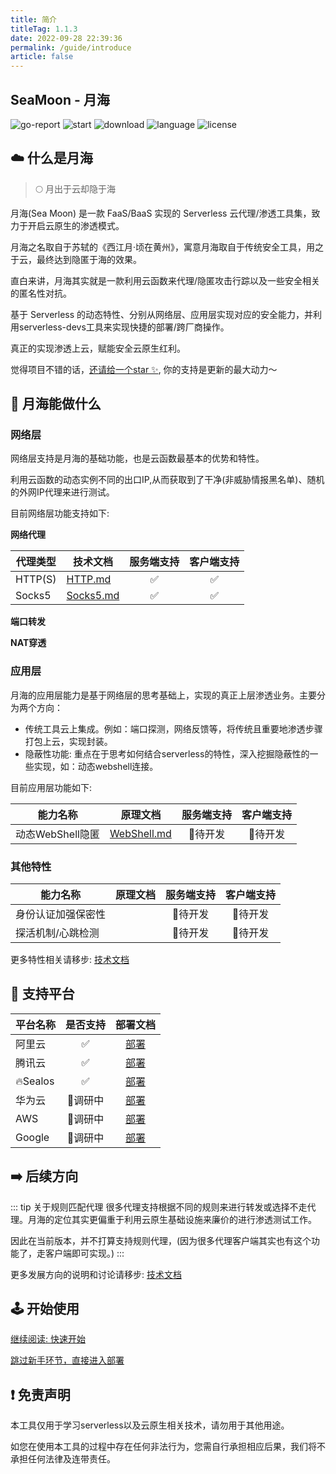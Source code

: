 ```yaml
---
title: 简介
titleTag: 1.1.3
date: 2022-09-28 22:39:36
permalink: /guide/introduce
article: false
---
```


## SeaMoon - 月海

![go-report](https://goreportcard.com/badge/github.com/DVKunion/SeaMoon)
![start](https://img.shields.io/github/stars/DVKunion/SeaMoon.svg)
![download](https://img.shields.io/github/downloads/dvkunion/seamoon/total?color=orange)
![language](https://img.shields.io/github/languages/top/DVKunion/SeaMoon.svg?&color=blueviolet)
![license](https://img.shields.io/badge/LICENSE-MIT-777777.svg)

## ☁️ 什么是月海

> 🌕 月出于云却隐于海

月海(Sea Moon) 是一款 FaaS/BaaS 实现的 Serverless 云代理/渗透工具集，致力于开启云原生的渗透模式。

月海之名取自于苏轼的《西江月·顷在黄州》，寓意月海取自于传统安全工具，用之于云，最终达到隐匿于海的效果。

直白来讲，月海其实就是一款利用云函数来代理/隐匿攻击行踪以及一些安全相关的匿名性对抗。

基于 Serverless 的动态特性、分别从网络层、应用层实现对应的安全能力，并利用serverless-devs工具来实现快捷的部署/跨厂商操作。

真正的实现渗透上云，赋能安全云原生红利。

觉得项目不错的话，[还请给一个star ✨](https://github.com/DVKunion/SeaMoon), 你的支持是更新的最大动力～

## 🌟 月海能做什么

### 网络层

网络层支持是月海的基础功能，也是云函数最基本的优势和特性。

利用云函数的动态实例不同的出口IP,从而获取到了干净(非威胁情报黑名单)、随机的外网IP代理来进行测试。

目前网络层功能支持如下:

**网络代理**

| 代理类型    | 技术文档                                                      | 服务端支持 | 客户端支持 |
|---------|-----------------------------------------------------------|:-----:|:-----:|
| HTTP(S) | [HTTP.md](https://seamoon.dvkunion.cn/tech/net/http/)     |   ✅   |   ✅   |
| Socks5  | [Socks5.md](https://seamoon.dvkunion.cn/tech/net/socks5/) |   ✅   |   ✅   |

**端口转发**

**NAT穿透**

### 应用层

月海的应用层能力是基于网络层的思考基础上，实现的真正上层渗透业务。主要分为两个方向：

+ 传统工具云上集成。例如：端口探测，网络反馈等，将传统且重要地渗透步骤打包上云，实现封装。
+ 隐蔽性功能: 重点在于思考如何结合serverless的特性，深入挖掘隐蔽性的一些实现，如：动态webshell连接。

目前应用层功能如下:

| 能力名称         | 原理文档                                                          | 服务端支持 | 客户端支持 |
|--------------|---------------------------------------------------------------|:-----:|:-----:|
| 动态WebShell隐匿 | [WebShell.md](https://seamoon.dvkunion.cn/tech/app/webshell/) | 🐷待开发 | 🐷待开发 |

### 其他特性

| 能力名称                | 原理文档 | 服务端支持 | 客户端支持 |
|---------------------|------|:-----:|:-----:|
| 身份认证加强保密性           |      | 🐷待开发 | 🐷待开发 |
| 探活机制/心跳检测           |      | 🐷待开发 | 🐷待开发 |

更多特性相关请移步: [技术文档](https://seamoon.dvkunion.cn/tech/feature/)

## 🧭 支持平台

| 平台名称     | 是否支持  |  部署文档  | 
|----------|:-----:|:------:|
| 阿里云      |   ✅   | [部署]() |
| 腾讯云      |   ✅   | [部署]() |
| 🔥Sealos |   ✅   | [部署]() |
| 华为云      | 🐷调研中 | [部署]() |
| AWS      | 🐷调研中 | [部署]() |
| Google   | 🐷调研中 | [部署]() |

## ➡️ 后续方向

::: tip 关于规则匹配代理
很多代理支持根据不同的规则来进行转发或选择不走代理。月海的定位其实更偏重于利用云原生基础设施来廉价的进行渗透测试工作。

因此在当前版本，并不打算支持规则代理，(因为很多代理客户端其实也有这个功能了，走客户端即可实现。)
:::

更多发展方向的说明和讨论请移步: [技术文档](https://seamoon.dvkunion.cn/tech/)

## 🕹 ️开始使用

[继续阅读: 快速开始](https://seamoon.dvkunion.cn/guide/start)

[跳过新手环节，直接进入部署](https://seamoon.dvkunion.cn/guide/deploy)

## ❗ 免责声明

本工具仅用于学习serverless以及云原生相关技术，请勿用于其他用途。

如您在使用本工具的过程中存在任何非法行为，您需自行承担相应后果，我们将不承担任何法律及连带责任。